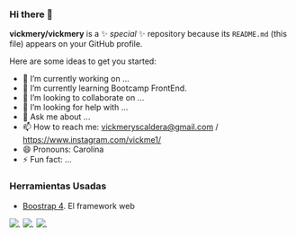 ### Hi there 👋


**vickmery/vickmery** is a ✨ _special_ ✨ repository because its `README.md` (this file) appears on your GitHub profile.

Here are some ideas to get you started:

- 🔭 I’m currently working on ...
- 🌱 I’m currently learning Bootcamp FrontEnd.
- 👯 I’m looking to collaborate on ...
- 🤔 I’m looking for help with ...
- 💬 Ask me about ...
- 📫 How to reach me: vickmeryscaldera@gmail.com / https://www.instagram.com/vickme1/
- 😄 Pronouns: Carolina
- ⚡ Fun fact: ...

### Herramientas Usadas 
* [Boostrap 4](httpsgetbootstrap.com). El framework web

*![](https://img.shields.io/badge/JavaScript-323330?style=for-the-badge&logo=javascript&logoColor=F7DF1E).*
*![](https://img.shields.io/badge/HTML5-E34F26?style=for-the-badge&logo=html5&logoColor=white).*
*![](https://img.shields.io/badge/CSS3-1572B6?style=for-the-badge&logo=CSS3&logoColor=white).*


